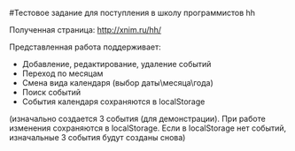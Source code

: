 #Тестовое задание для поступления в школу программистов hh

Полученная страница: http://xnim.ru/hh/

Представленная работа поддерживает:
 - Добавление, редактирование, удаление событий
 - Переход по месяцам
 - Смена вида календаря (выбор даты\месяца\года)
 - Поиск событий
 - События календаря сохраняются в localStorage
 
 (изначально создается 3 события (для демонстрации). При работе изменения сохраняются в localStorage. Если в localStorage нет событий, изначальные 3 события будут созданы снова)
 
 